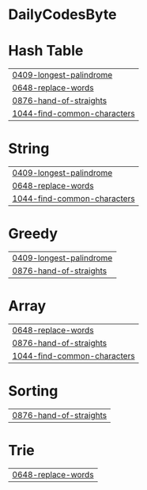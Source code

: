 # DailyCodesByte



# Hash Table
|  |
| ------- |
| [0409-longest-palindrome](https://github.com/adarsh7123/DailyCodesByte/tree/master/0409-longest-palindrome) |
| [0648-replace-words](https://github.com/adarsh7123/DailyCodesByte/tree/master/0648-replace-words) |
| [0876-hand-of-straights](https://github.com/adarsh7123/DailyCodesByte/tree/master/0876-hand-of-straights) |
| [1044-find-common-characters](https://github.com/adarsh7123/DailyCodesByte/tree/master/1044-find-common-characters) |
# String
|  |
| ------- |
| [0409-longest-palindrome](https://github.com/adarsh7123/DailyCodesByte/tree/master/0409-longest-palindrome) |
| [0648-replace-words](https://github.com/adarsh7123/DailyCodesByte/tree/master/0648-replace-words) |
| [1044-find-common-characters](https://github.com/adarsh7123/DailyCodesByte/tree/master/1044-find-common-characters) |
# Greedy
|  |
| ------- |
| [0409-longest-palindrome](https://github.com/adarsh7123/DailyCodesByte/tree/master/0409-longest-palindrome) |
| [0876-hand-of-straights](https://github.com/adarsh7123/DailyCodesByte/tree/master/0876-hand-of-straights) |
# Array
|  |
| ------- |
| [0648-replace-words](https://github.com/adarsh7123/DailyCodesByte/tree/master/0648-replace-words) |
| [0876-hand-of-straights](https://github.com/adarsh7123/DailyCodesByte/tree/master/0876-hand-of-straights) |
| [1044-find-common-characters](https://github.com/adarsh7123/DailyCodesByte/tree/master/1044-find-common-characters) |
# Sorting
|  |
| ------- |
| [0876-hand-of-straights](https://github.com/adarsh7123/DailyCodesByte/tree/master/0876-hand-of-straights) |
# Trie
|  |
| ------- |
| [0648-replace-words](https://github.com/adarsh7123/DailyCodesByte/tree/master/0648-replace-words) |
